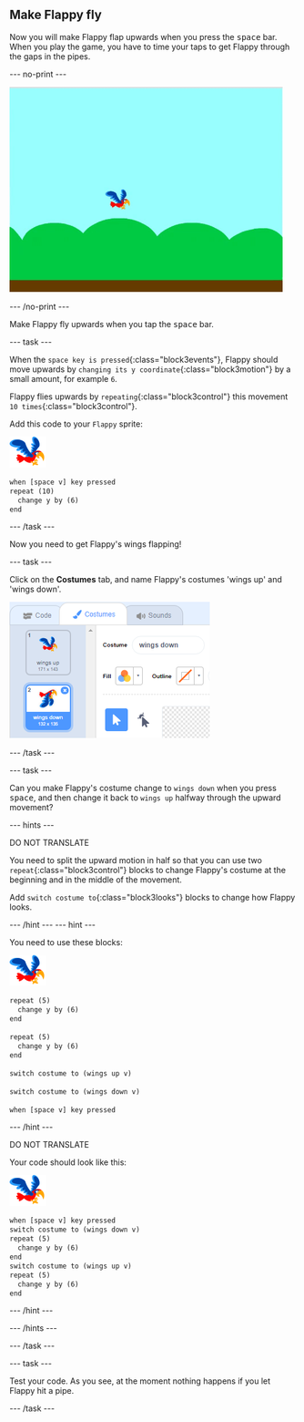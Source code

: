 ## Make Flappy fly

Now you will make Flappy flap upwards when you press the <kbd>space</kbd> bar. When you play the game, you have to time your taps to get Flappy through the gaps in the pipes.

\--- no-print \---

![flappy flying upwards when space bar is pressed](images/flappy-flying.gif)

\--- /no-print \---

Make Flappy fly upwards when you tap the <kbd>space</kbd> bar.

\--- task \---

When the `space key is pressed`{:class="block3events"}, Flappy should move upwards by `changing its y coordinate`{:class="block3motion"} by a small amount, for example `6`.

Flappy flies upwards by `repeating`{:class="block3control"} this movement `10 times`{:class="block3control"}.

Add this code to your `Flappy` sprite:

![parrot sprite](images/flappy-sprite.png)

```blocks3
when [space v] key pressed
repeat (10) 
  change y by (6)
end
```

\--- /task \---

Now you need to get Flappy's wings flapping!

\--- task \---

Click on the **Costumes** tab, and name Flappy's costumes 'wings up' and 'wings down'.

![naming the costumes](images/flappy-wings.png)

\--- /task \---

\--- task \---

Can you make Flappy's costume change to `wings down` when you press <kbd>space</kbd>, and then change it back to `wings up` halfway through the upward movement?

\--- hints \---

DO NOT TRANSLATE

You need to split the upward motion in half so that you can use two `repeat`{:class="block3control"} blocks to change Flappy's costume at the beginning and in the middle of the movement.

Add `switch costume to`{:class="block3looks"} blocks to change how Flappy looks.

\--- /hint \--- \--- hint \---

You need to use these blocks:

![parrot sprite](images/flappy-sprite.png)

```blocks3
repeat (5) 
  change y by (6)
end

repeat (5) 
  change y by (6)
end

switch costume to (wings up v)

switch costume to (wings down v)

when [space v] key pressed
```

\--- /hint \---

DO NOT TRANSLATE

Your code should look like this:

![parrot sprite](images/flappy-sprite.png)

```blocks3
when [space v] key pressed
switch costume to (wings down v)
repeat (5) 
  change y by (6)
end
switch costume to (wings up v)
repeat (5) 
  change y by (6)
end
```

\--- /hint \---

\--- /hints \---

\--- /task \---

\--- task \---

Test your code. As you see, at the moment nothing happens if you let Flappy hit a pipe.

\--- /task \---